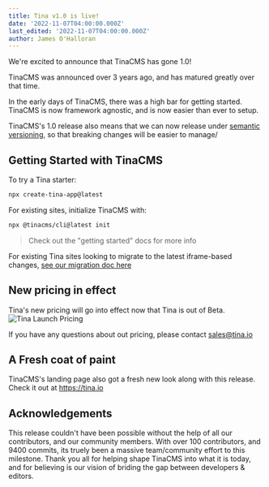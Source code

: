 ```yaml
---
title: Tina v1.0 is live!
date: '2022-11-07T04:00:00.000Z'
last_edited: '2022-11-07T04:00:00.000Z'
author: James O'Halloran
---
```


We're excited to announce that TinaCMS has gone 1.0!

TinaCMS was announced over 3 years ago, and has matured greatly over that time.

In the early days of TinaCMS, there was a high bar for getting started. TinaCMS is now framework agnostic, and is now easier than ever to setup.

TinaCMS's 1.0 release also means that we can now release under [semantic versioning](https://semver.org/), so that breaking changes will be easier to manage/

## Getting Started with TinaCMS

To try a Tina starter:

```bash
npx create-tina-app@latest
```

For existing sites, initialize TinaCMS with:

```bash
npx @tinacms/cli@latest init
```

> Check out the "getting started" docs for more info

For existing Tina sites looking to migrate to the latest iframe-based changes, [see our migration doc here](https://tina.io/blog/upgrading-to-iframe/)

## New pricing in effect

Tina's new pricing will go into effect now that Tina is out of Beta.
![Tina Launch Pricing](https://res.cloudinary.com/forestry-demo/image/upload/v1667564867/tina-io/blog/TinaCMS_pricing_1.png)

If you have any questions about out pricing, please contact sales@tina.io

## A Fresh coat of paint

TinaCMS's landing page also got a fresh new look along with this release. Check it out at https://tina.io

## Acknowledgements

This release couldn't have been possible without the help of all our contributors, and our community members. With over 100 contributors, and 9400 commits, its truely been a massive team/community effort to this milestone. Thank you all for helping shape TinaCMS into what it is today, and for believing is our vision of briding the gap between developers & editors.
